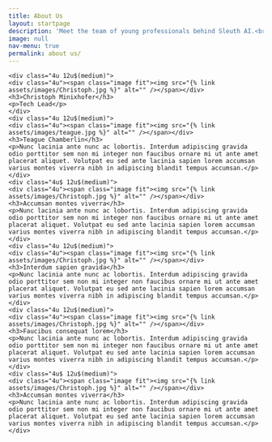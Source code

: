 ```yaml
---
title: About Us
layout: startpage
description: 'Meet the team of young professionals behind Sleuth AI.<br />To get in touch, please email contact@sleuth-ai.com'
image: null
nav-menu: true
permalink: about us/
---
```


<!-- Main -->
<div id="main">
<div class="row">

	<div class="4u 12u$(medium)">
	<div class="4u"><span class="image fit"><img src="{% link assets/images/Christoph.jpg %}" alt="" /></span></div>
	<h3>Christoph Minixhofer</h3>
	<p>Tech Lead</p>
	</div>
	<div class="4u 12u$(medium)">
	<div class="4u"><span class="image fit"><img src="{% link assets/images/teague.jpg %}" alt="" /></span></div>
	<h3>Teague Chamberlin</h3>
	<p>Nunc lacinia ante nunc ac lobortis. Interdum adipiscing gravida odio porttitor sem non mi integer non faucibus ornare mi ut ante amet placerat aliquet. Volutpat eu sed ante lacinia sapien lorem accumsan varius montes viverra nibh in adipiscing blandit tempus accumsan.</p>
	</div>
	<div class="4u$ 12u$(medium)">
	<div class="4u"><span class="image fit"><img src="{% link assets/images/Christoph.jpg %}" alt="" /></span></div>
	<h3>Accumsan montes viverra</h3>
	<p>Nunc lacinia ante nunc ac lobortis. Interdum adipiscing gravida odio porttitor sem non mi integer non faucibus ornare mi ut ante amet placerat aliquet. Volutpat eu sed ante lacinia sapien lorem accumsan varius montes viverra nibh in adipiscing blandit tempus accumsan.</p>
	</div>
	<div class="4u 12u$(medium)">
	<div class="4u"><span class="image fit"><img src="{% link assets/images/Christoph.jpg %}" alt="" /></span></div>
	<h3>Interdum sapien gravida</h3>
	<p>Nunc lacinia ante nunc ac lobortis. Interdum adipiscing gravida odio porttitor sem non mi integer non faucibus ornare mi ut ante amet placerat aliquet. Volutpat eu sed ante lacinia sapien lorem accumsan varius montes viverra nibh in adipiscing blandit tempus accumsan.</p>
	</div>
	<div class="4u 12u$(medium)">
	<div class="4u"><span class="image fit"><img src="{% link assets/images/Christoph.jpg %}" alt="" /></span></div>
	<h3>Faucibus consequat lorem</h3>
	<p>Nunc lacinia ante nunc ac lobortis. Interdum adipiscing gravida odio porttitor sem non mi integer non faucibus ornare mi ut ante amet placerat aliquet. Volutpat eu sed ante lacinia sapien lorem accumsan varius montes viverra nibh in adipiscing blandit tempus accumsan.</p>
	</div>
	<div class="4u$ 12u$(medium)">
	<div class="4u"><span class="image fit"><img src="{% link assets/images/Christoph.jpg %}" alt="" /></span></div>
	<h3>Accumsan montes viverra</h3>
	<p>Nunc lacinia ante nunc ac lobortis. Interdum adipiscing gravida odio porttitor sem non mi integer non faucibus ornare mi ut ante amet placerat aliquet. Volutpat eu sed ante lacinia sapien lorem accumsan varius montes viverra nibh in adipiscing blandit tempus accumsan.</p>
	</div>
	

</div>
